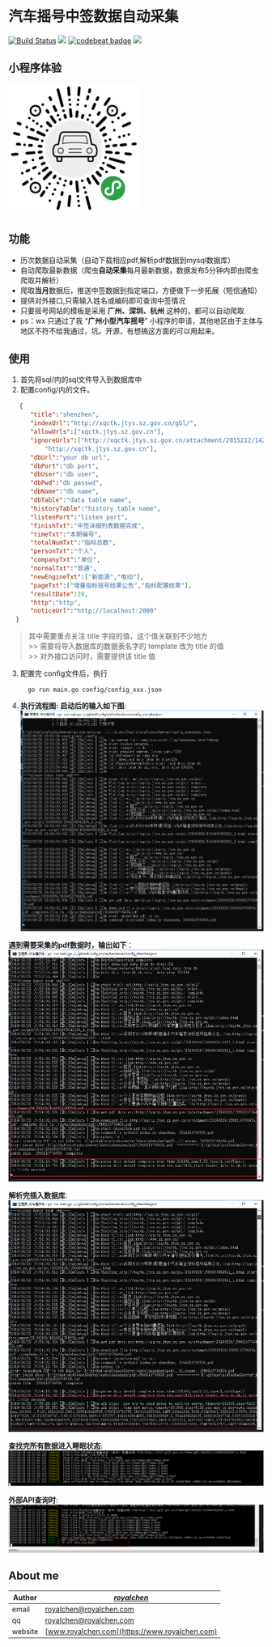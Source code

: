 # 汽车摇号中签数据自动采集


[![Build Status](https://travis-ci.org/coderguang/xcxYaohaoServer.svg?branch=master)](https://travis-ci.org/coderguang/xcxYaohaoServer)
![](https://img.shields.io/badge/language-golang-orange.svg)
[![codebeat badge](https://codebeat.co/badges/f44324a8-0342-4607-8ad9-028e78eee224)](https://codebeat.co/projects/github-com-coderguang-xcxyaohaoserver-master)
[![](https://img.shields.io/badge/wp-@royalchen-blue.svg)](https://www.royalchen.com)

## 小程序体验
   ![card](https://github.com/coderguang/img/blob/master/xcxYaohaoServer/card.jpg)
   

## 功能
   * 历次数据自动采集（自动下载相应pdf,解析pdf数据到mysql数据库）
   * 自动爬取最新数据（爬虫**自动采集**每月最新数据，数据发布5分钟内即由爬虫爬取并解析）
   * 爬取**当月**数据后，推送中签数据到指定端口，方便做下一步拓展（短信通知）
   * 提供对外接口,只需输入姓名或编码即可查询中签情况
   * 只要摇号网站的模板是采用 **广州、深圳、杭州** 这种的，都可以自动爬取
   * ps：wx 只通过了我 “**广州小型汽车摇号**” 小程序的申请，其他地区由于主体与地区不符不给我通过，坑。开源，有想搞这方面的可以用起来。
   
## 使用
  1. 首先将sql/内的sql文件导入到数据库中
  2. 配置config/内的文件。
  ```json
     {
        "title":"shenzhen",
        "indexUrl":"http://xqctk.jtys.sz.gov.cn/gbl/",
        "allowUrls":["xqctk.jtys.sz.gov.cn"],
        "ignoreUrls":["http://xqctk.jtys.sz.gov.cn/attachment/2015212/1423707141859.pdf",
            "http://xqctk.jtys.sz.gov.cn"],
        "dbUrl":"your db url",
        "dbPort":"db port",
        "dbUser":"db user",
        "dbPwd":"db passwd",
        "dbName":"db name",
        "dbTable":"data table name",
        "historyTable":"history table name",
        "listenPort":"listen port",
        "finishTxt":"中签详细列表数据完成",
        "timeTxt":"本期编号",
        "totalNumTxt":"指标总数",
        "personTxt":"个人",
        "companyTxt":"单位",
        "normalTxt":"普通",
        "newEngineTxt":["新能源","电动"],
        "pageTxt":["增量指标摇号结果公告","指标配置结果"],
        "resultDate":26,
        "http":"http",
        "noticeUrl":"http://localhost:2000"
    }
   ```
 
  > 其中需要重点关注 title 字段的值，这个值关联到不少地方   
    >> 需要将导入数据库的数据表名字的 template 改为 title 的值   
     >> 对外接口访问时，需要提供该 title 值   
     
  3. 配置完 config文件后，执行  
  
      ```shell
        go run main.go config/config_xxx.json
      ```  
	  
  4. **执行流程图:**
   **启动后的输入如下图**:  
     ![init](https://github.com/coderguang/img/blob/master/xcxYaohaoServer/init.png)  

   **遇到需要采集的pdf数据时，输出如下**：  
     ![get_data](https://github.com/coderguang/img/blob/master/xcxYaohaoServer/get_data.png)  

   **解析完插入数据库**:  
     ![insertDb](https://github.com/coderguang/img/blob/master/xcxYaohaoServer/insertDb.png)  

   **查找完所有数据进入睡眠状态**:  
     ![findEnd](https://github.com/coderguang/img/blob/master/xcxYaohaoServer/findEnd.png)  

   **外部API查询时**:  
     ![search](https://github.com/coderguang/img/blob/master/xcxYaohaoServer/search.png)  


 
## About me

**Author** | _[royalchen](https://www.royalchen.com)_
---------- | -----------------
email  | royalchen@royalchen.com
qq  | royalchen@royalchen.com
website | [www.royalchen.com](https://www.royalchen.com)
